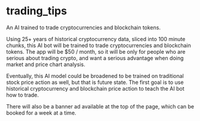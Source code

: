 # trading_tips

An AI trained to trade cryptocurrencies and blockchain tokens.

Using 25+ years of historical cryptocurrency data, sliced into 100 minute chunks, this AI bot will be trained to trade cryptocurrencies and blockchain tokens. The app will be $50 / month, so it will be only for people who are serious about trading crypto, and want a serious advantage when doing market and price chart analysis.

Eventually, this AI model could be broadened to be trained on traditional stock price action as well, but that is future state. The first goal is to use historical cryptocurrency and blockchain price action to teach the AI bot how to trade.

There will also be a banner ad available at the top of the page, which can be booked for a week at a time.
